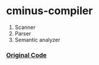 # cminus-compiler

1. Scanner
2. Parser
3. Semantic analyzer

### [Original Code](http://www.cs.sjsu.edu/~louden/cmptext/)
